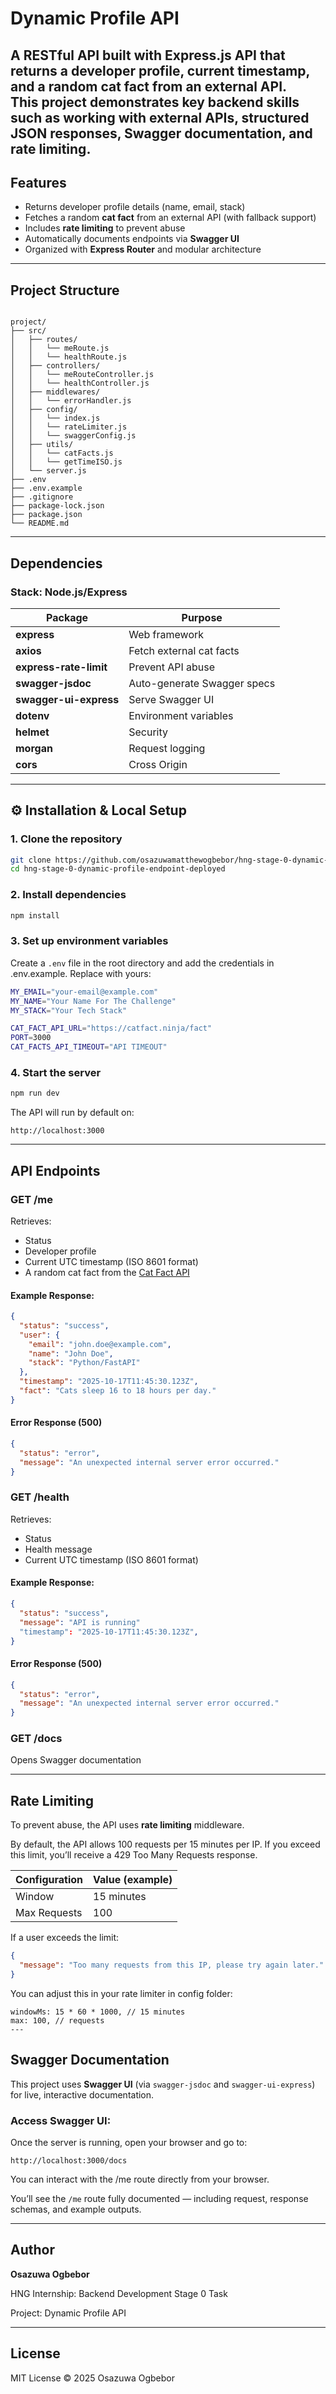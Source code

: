 # Dynamic Profile API

A RESTful API built with **Express.js API** that returns a **developer profile**, **current timestamp**, and a **random cat fact** from an external API.  
This project demonstrates key backend skills such as working with external APIs, structured JSON responses, Swagger documentation, and rate limiting.
---

## Features

* Returns developer profile details (name, email, stack)  
* Fetches a random **cat fact** from an external API (with fallback support)  
* Includes **rate limiting** to prevent abuse  
* Automatically documents endpoints via **Swagger UI**  
* Organized with **Express Router** and modular architecture  

---

##  Project Structure

```

project/
├── src/
│   ├── routes/
│   │   └── meRoute.js
│   │   └── healthRoute.js
│   ├── controllers/
│   │   └── meRouteController.js
│   │   └── healthController.js
│   ├── middlewares/
│   │   └── errorHandler.js
│   ├── config/
│   │   └── index.js
│   │   └── rateLimiter.js
│   │   └── swaggerConfig.js
│   ├── utils/
│   │   └── catFacts.js
│   │   └── getTimeISO.js
│   └── server.js
├── .env
├── .env.example
├── .gitignore
├── package-lock.json
├── package.json
└── README.md

````

---

## Dependencies
### Stack: Node.js/Express

| Package                | Purpose                     |
| ---------------------- | --------------------------- |
| **express**            | Web framework               |
| **axios**              | Fetch external cat facts    |
| **express-rate-limit** | Prevent API abuse           |
| **swagger-jsdoc**      | Auto-generate Swagger specs |
| **swagger-ui-express** | Serve Swagger UI            |
| **dotenv**             | Environment variables       |
| **helmet**             | Security                    |
| **morgan**             | Request logging             |
| **cors**               | Cross Origin                |


---

## ⚙️ Installation & Local Setup

### 1. Clone the repository
```bash
git clone https://github.com/osazuwamatthewogbebor/hng-stage-0-dynamic-profile-endpoint-deployed.git
cd hng-stage-0-dynamic-profile-endpoint-deployed
````

### 2. Install dependencies

```bash
npm install
```

### 3. Set up environment variables

Create a `.env` file in the root directory and add the credentials in .env.example. Replace with yours:

```bash
MY_EMAIL="your-email@example.com"
MY_NAME="Your Name For The Challenge"
MY_STACK="Your Tech Stack"

CAT_FACT_API_URL="https://catfact.ninja/fact"
PORT=3000
CAT_FACTS_API_TIMEOUT="API TIMEOUT"
```

### 4. Start the server

```bash
npm run dev
```

The API will run by default on:

```
http://localhost:3000
```

---

## API Endpoints

### **GET /me**

Retrieves:

* Status
* Developer profile
* Current UTC timestamp (ISO 8601 format)
* A random cat fact from the [Cat Fact API](https://catfact.ninja/fact)

#### Example Response:

```json
{
  "status": "success",
  "user": {
    "email": "john.doe@example.com",
    "name": "John Doe",
    "stack": "Python/FastAPI"
  },
  "timestamp": "2025-10-17T11:45:30.123Z",
  "fact": "Cats sleep 16 to 18 hours per day."
}
```

#### Error Response (500)

```json
{
  "status": "error",
  "message": "An unexpected internal server error occurred."
}
```

### **GET /health**

Retrieves:

* Status
* Health message
* Current UTC timestamp (ISO 8601 format)

#### Example Response:

```json
{
  "status": "success",
  "message": "API is running"
  "timestamp": "2025-10-17T11:45:30.123Z",
}
```

#### Error Response (500)

```json
{
  "status": "error",
  "message": "An unexpected internal server error occurred."
}
```

### GET /docs
Opens Swagger documentation

---

## Rate Limiting

To prevent abuse, the API uses **rate limiting** middleware.

By default, the API allows 100 requests per 15 minutes per IP.
If you exceed this limit, you’ll receive a 429 Too Many Requests response.

| Configuration | Value (example) |
| ------------- | --------------- |
| Window        | 15 minutes      |
| Max Requests  | 100             |

If a user exceeds the limit:

```json
{
  "message": "Too many requests from this IP, please try again later."
}
```

You can adjust this in your rate limiter in config folder:
```
windowMs: 15 * 60 * 1000, // 15 minutes
max: 100, // requests
---
```

## Swagger Documentation

This project uses **Swagger UI** (via `swagger-jsdoc` and `swagger-ui-express`) for live, interactive documentation.

### Access Swagger UI:

Once the server is running, open your browser and go to:

```
http://localhost:3000/docs
```
You can interact with the /me route directly from your browser.

You’ll see the `/me` route fully documented — including request, response schemas, and example outputs.

---

## Author

**Osazuwa Ogbebor**

HNG Internship: Backend Development Stage 0 Task

Project: Dynamic Profile API

---

## License
MIT License © 2025 Osazuwa Ogbebor

